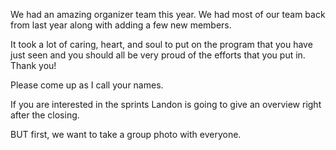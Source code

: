 We had an amazing organizer team this year. We had most of our team back from last year along with adding a few new members.

It took a lot of caring, heart, and soul to put on the program that you have just seen and you should all be very proud of the efforts that you put in. Thank you!

Please come up as I call your names.




If you are interested in the sprints Landon is going to give an overview right after the closing.

BUT first, we want to take a group photo with everyone. 


